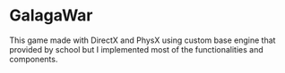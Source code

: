 # GalagaWar
This game made with DirectX and PhysX using custom base engine that provided by school but I implemented most of the functionalities and components.

